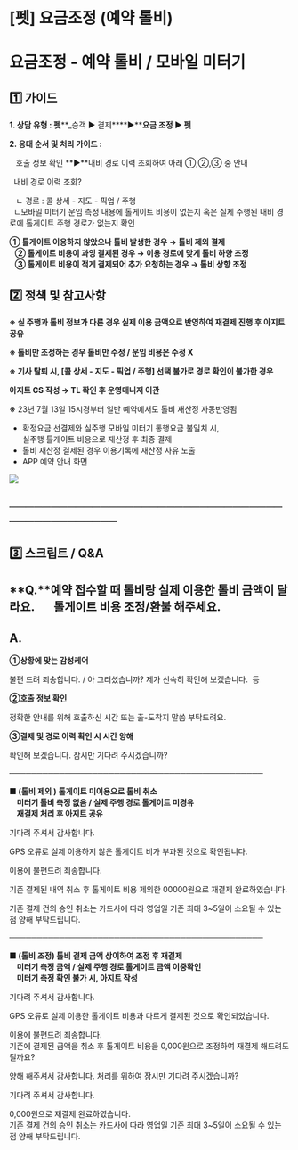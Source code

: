 # [펫] 요금조정 (예약 톨비)

**요금조정 - 예약 톨비 / 모바일 미터기**
==========================

**1️⃣ 가이드**
-----------

**1. 상담 유형 : 펫****\_승객 ▶ 결제****▶****요금 조정 ▶ 펫**

**2. 응대 순서 및 처리 가이드 :**

   호출 정보 확인 **▶**내비 경로 이력 조회하여 아래 ①,②,③ 중 안내 

  내비 경로 이력 조회?

   ㄴ 경로 : 콜 상세 - 지도 - 픽업 / 주행   
  ㄴ모바일 미터기 운임 측정 내용에 톨게이트 비용이 없는지 혹은 실제 주행된 내비 경로에 톨게이트 주행 경로가 없는지 확인

**① 톨게이트 이용하지 않았으나 톨비 발생한 경우 → 톨비 제외 결제  
   ② 톨게이트 비용이 과잉 결제된 경우 → 이용 경로에 맞게 톨비 하향 조정  
   ③ 톨게이트 비용이 적게 결제되어 추가 요청하는 경우 → 톨비 상향 조정**

**2️⃣ 정책 및 참고사항**
-----------------

**※ 실 주행과 톨비 정보가 다른 경우 실제 이용 금액으로 반영하여 재결제 진행 후 아지트 공유**

**※ 톨비만 조정하는 경우 톨비만 수정 / 운임 비용은 수정 X**

**※ 기사 탈퇴 시, [콜 상세 - 지도 - 픽업 / 주행] 선택 불가로 경로 확인이 불가한 경우**

**아지트 CS 작성 → TL 확인 후 운영매니저 이관**

**※** 23년 7월 13일 15시경부터 일반 예약에서도 톨비 재산정 자동반영됨

* 확정요금 선결제와 실주행 모바일 미터기 통행요금 불일치 시,   
  실주행 톨게이트 비용으로 재산정 후 최종 결제
* 톨비 재산정 결제된 경우 이용기록에 재산정 사유 노출
* APP 예약 안내 화면

![](https://kakaomobilitysupport.zendesk.com/hc/article_attachments/38979180663065)

**──────────────────────────────────────────────**
--------------------------------------------------

**3️⃣ 스크립트 / Q&A**
------------------

**Q.****예약 접수할 때 톨비랑 실제 이용한 톨비 금액이 달라요.       톨게이트 비용 조정/환불 해주세요.**
-------------------------------------------------------------------

**A.**
------

**①상황에 맞는 감성케어**

불편 드려 죄송합니다. / 아 그러셨습니까? 제가 신속히 확인해 보겠습니다.  등

**②호출 정보 확인**

정확한 안내를 위해 호출하신 시간 또는 출-도착지 말씀 부탁드려요.

**③결제 및 경로 이력 확인 시 시간 양해**

확인해 보겠습니다. 잠시만 기다려 주시겠습니까?

──────────────────────────────────────────────

**■ (톨비 제외 ) 톨게이트 미이용으로 톨비 취소   
    미터기 톨비 측정 없음 / 실제 주행 경로 톨게이트 미경유  
    재결제 처리 후 아지트 공유**

기다려 주셔서 감사합니다.

GPS 오류로 실제 이용하지 않은 톨게이트 비가 부과된 것으로 확인됩니다.

이용에 불편드려 죄송합니다.

기존 결제된 내역 취소 후 톨게이트 비용 제외한 00000원으로 재결제 완료하였습니다.

기존 결제 건의 승인 취소는 카드사에 따라 영업일 기준 최대 3~5일이 소요될 수 있는 점 양해 부탁드립니다.

──────────────────────────────────────────────

**■ (톨비 조정) 톨비 결제 금액 상이하여 조정 후 재결제   
    미터기 측정 금액 / 실제 주행 경로 톨게이트 금액 이중확인  
    미터기 측정 확인 불가 시, 아지트 작성**

기다려 주셔서 감사합니다.

GPS 오류로 실제 이용한 톨게이트 비용과 다르게 결제된 것으로 확인되었습니다.

이용에 불편드려 죄송합니다.   
기존에 결제된 금액을 취소 후 톨게이트 비용을 0,000원으로 조정하여 재결제 해드려도 될까요?

양해 해주셔서 감사합니다. 처리를 위하여 잠시만 기다려 주시겠습니까?

기다려 주셔서 감사합니다.

0,000원으로 재결제 완료하였습니다.  
기존 결제 건의 승인 취소는 카드사에 따라 영업일 기준 최대 3~5일이 소요될 수 있는 점 양해 부탁드립니다.